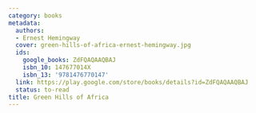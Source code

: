 ```yaml
---
category: books
metadata:
  authors:
  - Ernest Hemingway
  cover: green-hills-of-africa-ernest-hemingway.jpg
  ids:
    google_books: ZdFQAQAAQBAJ
    isbn_10: 147677014X
    isbn_13: '9781476770147'
  link: https://play.google.com/store/books/details?id=ZdFQAQAAQBAJ
  status: to-read
title: Green Hills of Africa
---
```

